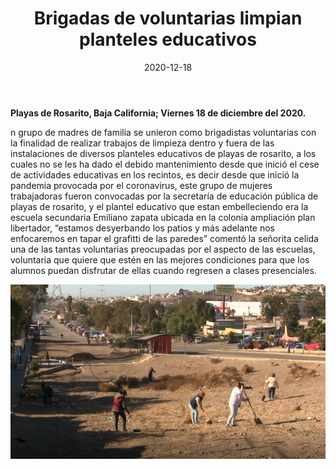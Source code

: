﻿---
layout: blog
title:  "Brigadas de voluntarias limpian planteles educativos"
date:   2020-12-18
categories: rosarito
permalink: /:categories/:title:output_ext
image: /img/cnr/2020-12-18-brigadas-de-voluntaras.png
alt: "Brigadas de voluntarias limpian planteles educativos"
autor: 
---
 
**Playas de Rosarito, Baja California; Viernes 18 de diciembre del 2020.** 

n grupo de madres de familia se unieron como brigadistas voluntarias con la finalidad de realizar trabajos de limpieza dentro y fuera de las instalaciones de diversos planteles educativos de playas de rosarito, a los cuales no se les ha dado el debido mantenimiento desde que inició el cese de actividades educativas en los recintos, es decir desde que inició la pandemia provocada por el coronavirus, este grupo de mujeres trabajadoras fueron convocadas por la secretaría de educación pública de playas de rosarito, y el plantel educativo que estan embelleciendo era la escuela secundaria Emiliano zapata ubicada en la colonia ampliación plan libertador, “estamos desyerbando los patios y más adelante nos enfocaremos en tapar el grafitti de las paredes” comentó la señorita celida una de las tantas voluntarias preocupadas por el aspecto de las escuelas, voluntaria que quiere que estén en las mejores condiciones para que los alumnos puedan disfrutar de ellas cuando regresen a clases presenciales.

<div id="carouselExampleSlidesOnly" class="carousel slide" data-ride="carousel">
  <div class="carousel-inner">
    <div class="carousel-item active">
       <img class="d-block w-100" src="/img/cnr/2020-12-18-brigadas-de-voluntaras.png" loading="lazy"  alt="Brigadas de voluntarias limpian planteles educativos">
    </div>
  </div>
</div>